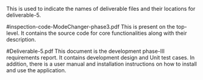This is used to indicate the names of deliverable files and their locations for deliverable-5.

#inspection-code-ModeChanger-phase3.pdf
This is present on the top-level. It contains the source code for core functionalities along with their description.

#Deliverable-5.pdf
This document is the development phase-III requirements report. It contains development design and Unit test cases. In addition, there is a user manual and installation instructions on how to install and use the application.